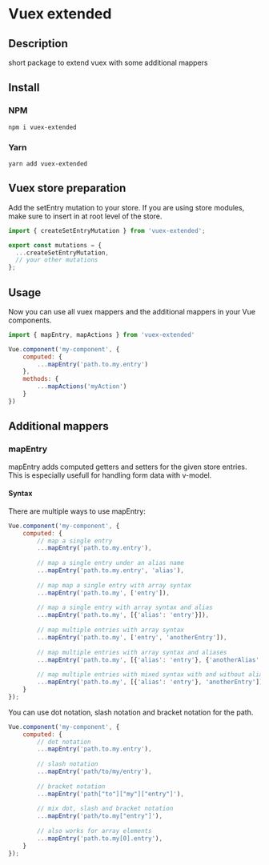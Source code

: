 # Vuex extended

## Description

short package to extend vuex with some additional mappers

## Install

### NPM
```
npm i vuex-extended
```

### Yarn
```
yarn add vuex-extended
```

## Vuex store preparation
Add the setEntry mutation to your store. If you are using store modules,
make sure to insert in at root level of the store.
```js
import { createSetEntryMutation } from 'vuex-extended';

export const mutations = {
  ...createSetEntryMutation,
  // your other mutations
};

```

## Usage
Now you can use all vuex mappers and the additional mappers in your Vue components.
```js
import { mapEntry, mapActions } from 'vuex-extended'

Vue.component('my-component', {
    computed: {
        ...mapEntry('path.to.my.entry')
    },
    methods: {
        ...mapActions('myAction')
    }
})
```

## Additional mappers

### mapEntry
mapEntry adds computed getters and setters for the given store entries. This is especially usefull
for handling form data with v-model.

#### Syntax
There are multiple ways to use mapEntry:

```js
Vue.component('my-component', {
    computed: {
        // map a single entry
        ...mapEntry('path.to.my.entry'),
        
        // map a single entry under an alias name
        ...mapEntry('path.to.my.entry', 'alias'),
        
        // map map a single entry with array syntax
        ...mapEntry('path.to.my', ['entry']),
        
        // map a single entry with array syntax and alias
        ...mapEntry('path.to.my', [{'alias': 'entry'}]),
        
        // map multiple entries with array syntax
        ...mapEntry('path.to.my', ['entry', 'anotherEntry']),
        
        // map multiple entries with array syntax and aliases
        ...mapEntry('path.to.my', [{'alias': 'entry'}, {'anotherAlias': 'anotherEntry'}]),
        
        // map multiple entries with mixed syntax with and without alias
        ...mapEntry('path.to.my', [{'alias': 'entry'}, 'anotherEntry']),
    }
});
```

You can use dot notation, slash notation and bracket notation for the path.

```js
Vue.component('my-component', {
    computed: {
        // dot notation
        ...mapEntry('path.to.my.entry'),
        
        // slash notation
        ...mapEntry('path/to/my/entry'),
        
        // bracket notation
        ...mapEntry('path["to"]["my"]["entry"]'),
        
        // mix dot, slash and bracket notation
        ...mapEntry('path/to.my["entry"]'),
        
        // also works for array elements
        ...mapEntry('path.to.my[0].entry'),
    }
});
```
